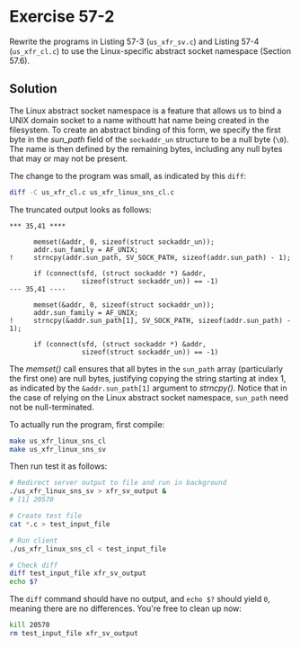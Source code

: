 # Exercise 57-2

Rewrite the programs in Listing 57-3 (`us_xfr_sv.c`) and Listing 57-4 (`us_xfr_cl.c`)
to use the Linux-specific abstract socket namespace (Section 57.6).

## Solution

The Linux abstract socket namespace is a feature that allows us to bind a UNIX domain
socket to a name withoutt hat name being created in the filesystem. To create an
abstract binding of this form, we specify the first byte in the *sun_path* field
of the `sockaddr_un` structure to be a null byte (`\0`). The name is then defined
by the remaining bytes, including any null bytes that may or may not be present.

The change to the program was small, as indicated by this `diff`:


```bash
diff -C us_xfr_cl.c us_xfr_linux_sns_cl.c
```

The truncated output looks as follows:

```
*** 35,41 ****
  
      memset(&addr, 0, sizeof(struct sockaddr_un));
      addr.sun_family = AF_UNIX;
!     strncpy(addr.sun_path, SV_SOCK_PATH, sizeof(addr.sun_path) - 1);
  
      if (connect(sfd, (struct sockaddr *) &addr,
                  sizeof(struct sockaddr_un)) == -1)
--- 35,41 ----
  
      memset(&addr, 0, sizeof(struct sockaddr_un));
      addr.sun_family = AF_UNIX;
!     strncpy(&addr.sun_path[1], SV_SOCK_PATH, sizeof(addr.sun_path) - 1);
  
      if (connect(sfd, (struct sockaddr *) &addr,
                  sizeof(struct sockaddr_un)) == -1)
```

The *memset()* call  ensures that all bytes in the `sun_path` array (particularly the first
one) are null bytes, justifying copying the string starting at index 1, as indicated by the
`&addr.sun_path[1]` argument to *strncpy()*. Notice that in the case of relying on the
Linux abstract socket namespace, `sun_path` need not be null-terminated.

To actually run the program, first compile:

```bash
make us_xfr_linux_sns_cl
make us_xfr_linux_sns_sv
```

Then run test it as follows:

```bash
# Redirect server output to file and run in background
./us_xfr_linux_sns_sv > xfr_sv_output &
# [1] 20570

# Create test file
cat *.c > test_input_file

# Run client
./us_xfr_linux_sns_cl < test_input_file

# Check diff
diff test_input_file xfr_sv_output
echo $?
```

The `diff` command should have no output, and `echo $?` should yield `0`, meaning
there are no differences. You're free to clean up now:

```bash
kill 20570
rm test_input_file xfr_sv_output
```


